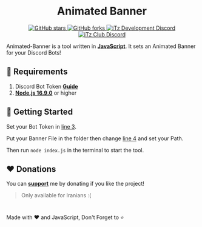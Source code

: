 <h1 align="center">Animated Banner</h1>

<div align="center">
    <a href="https://github.com/iTzArshia/Animated-Banner/stargazers"> <img src="https://img.shields.io/github/stars/iTzArshia/Animated-Banner.svg" alt="GitHub stars"/> </a>
    <a href="https://github.com/iTzArshia/Animated-Banner/network"> <img src="https://img.shields.io/github/forks/iTzArshia/Animated-Banner.svg" alt="GitHub forks"/> </a>
    <a href="https://discord.gg/nKrBshQvcK"> <img src="https://badgen.net/discord/members/nKrBshQvcK" alt="iTz Development Discord"/> </a>
    <a href="https://discord.gg/8hr9CRqmfc"> <img src="https://badgen.net/discord/members/8hr9CRqmfc" alt="iTz Club Discord"/> </a>
</div>

Animated-Banner is a tool written in **[JavaScript](https://www.javascript.com/)**. It sets an Animated Banner for your Discord Bots!
## 🚧 Requirements
1. Discord Bot Token **[Guide](https://discordjs.guide/preparations/setting-up-a-bot-application.html#creating-your-bot)**
2. **[Node.js 16.9.0](https://nodejs.org/en/download/)** or higher
## 🚀 Getting Started
Set your Bot Token in [line 3](https://github.com/iTzArshia/Animated-Banner/blob/main/index.js#L3).

Put your Banner File in the folder then change [line 4](https://github.com/iTzArshia/Animated-Banner/blob/main/index.js#L4) and set your Path.

Then run `node index.js` in the terminal to start the tool.
## ❤️ Donations
You can **[support](https://reymit.ir/itz_arshia)** me by donating if you like the project!
> Only available for Iranians :(
#
Made with ❤️ and JavaScript, Don't Forget to ⭐